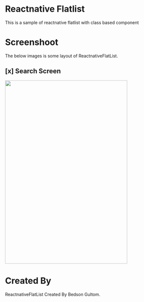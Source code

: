 # Reactnative Flatlist
This is a sample of reactnative flatlist with class based component

# Screenshoot
The below images is some layout of ReactnativeFlatList.

## [x] Search Screen
<img src="https://github.com/bedsongultom/reactnativeflatlist/blob/master/src/assets/images/vidma_recorder_23012023_232141.gif" width="400" height="600">



# Created By
ReactnativeFlatList Created By Bedson Gultom.
